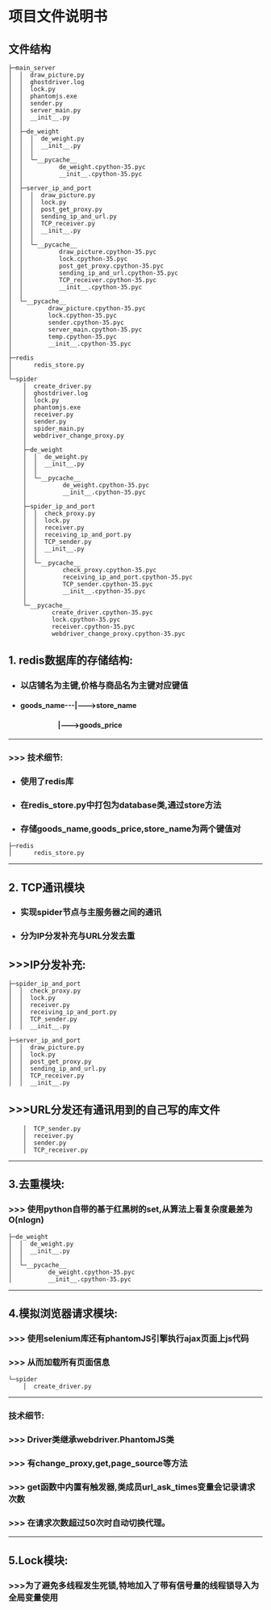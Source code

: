# 项目文件说明书
## 文件结构
```
├─main_server
│  │  draw_picture.py
│  │  ghostdriver.log
│  │  lock.py
│  │  phantomjs.exe
│  │  sender.py
│  │  server_main.py
│  │  __init__.py
│  │
│  ├─de_weight
│  │  │  de_weight.py
│  │  │  __init__.py
│  │  │
│  │  └─__pycache__
│  │          de_weight.cpython-35.pyc
│  │          __init__.cpython-35.pyc
│  │
│  ├─server_ip_and_port
│  │  │  draw_picture.py
│  │  │  lock.py
│  │  │  post_get_proxy.py
│  │  │  sending_ip_and_url.py
│  │  │  TCP_receiver.py
│  │  │  __init__.py
│  │  │
│  │  └─__pycache__
│  │          draw_picture.cpython-35.pyc
│  │          lock.cpython-35.pyc
│  │          post_get_proxy.cpython-35.pyc
│  │          sending_ip_and_url.cpython-35.pyc
│  │          TCP_receiver.cpython-35.pyc
│  │          __init__.cpython-35.pyc
│  │
│  └─__pycache__
│          draw_picture.cpython-35.pyc
│          lock.cpython-35.pyc
│          sender.cpython-35.pyc
│          server_main.cpython-35.pyc
│          temp.cpython-35.pyc
│          __init__.cpython-35.pyc
│
├─redis
│      redis_store.py
│
└─spider
    │  create_driver.py
    │  ghostdriver.log
    │  lock.py
    │  phantomjs.exe
    │  receiver.py
    │  sender.py
    │  spider_main.py
    │  webdriver_change_proxy.py
    │
    ├─de_weight
    │  │  de_weight.py
    │  │  __init__.py
    │  │
    │  └─__pycache__
    │          de_weight.cpython-35.pyc
    │          __init__.cpython-35.pyc
    │
    ├─spider_ip_and_port
    │  │  check_proxy.py
    │  │  lock.py
    │  │  receiver.py
    │  │  receiving_ip_and_port.py
    │  │  TCP_sender.py
    │  │  __init__.py
    │  │
    │  └─__pycache__
    │          check_proxy.cpython-35.pyc
    │          receiving_ip_and_port.cpython-35.pyc
    │          TCP_sender.cpython-35.pyc
    │          __init__.cpython-35.pyc
    │
    └─__pycache__
            create_driver.cpython-35.pyc
            lock.cpython-35.pyc
            receiver.cpython-35.pyc
            webdriver_change_proxy.cpython-35.pyc
```


## 1. redis数据库的存储结构:
* ### 以店铺名为主键,价格与商品名为主键对应键值
* #### goods_name---|--->store_name
#### 　　　　　　　|--->goods_price

---
### >>> 技术细节:
* ### 使用了redis库
* ### 在redis_store.py中打包为database类,通过store方法
* ### 存储goods_name,goods_price,store_name为两个键值对

```
├─redis
│      redis_store.py
```
---
## 2. TCP通讯模块
* ### 实现spider节点与主服务器之间的通讯
* ### 分为IP分发补充与URL分发去重

## >>>IP分发补充:

```
├─spider_ip_and_port
│  │  check_proxy.py
│  │  lock.py
│  │  receiver.py
│  │  receiving_ip_and_port.py
│  │  TCP_sender.py
│  │  __init__.py

├─server_ip_and_port
│  │  draw_picture.py
│  │  lock.py
│  │  post_get_proxy.py
│  │  sending_ip_and_url.py
│  │  TCP_receiver.py
│  │  __init__.py
```
## >>>URL分发还有通讯用到的自己写的库文件
```
    │  TCP_sender.py
    │  receiver.py
    │  sender.py
    │  TCP_receiver.py
```
---
## 3.去重模块:
### >>> 使用python自带的基于红黑树的set,从算法上看复杂度最差为O(nlogn)
```
├─de_weight
│  │  de_weight.py
│  │  __init__.py
│  │
│  └─__pycache__
│          de_weight.cpython-35.pyc
│          __init__.cpython-35.pyc
```
---
## 4.模拟浏览器请求模块:
### >>> 使用selenium库还有phantomJS引擎执行ajax页面上js代码
### >>> 从而加载所有页面信息
```
└─spider
    │  create_driver.py
```
---
### 技术细节:
### >>> Driver类继承webdriver.PhantomJS类
### >>> 有change_proxy,get,page_source等方法
### >>> get函数中内置有触发器,类成员url_ask_times变量会记录请求次数
### >>> 在请求次数超过50次时自动切换代理。
---
## 5.Lock模块:
### >>>为了避免多线程发生死锁,特地加入了带有信号量的线程锁导入为全局变量使用
